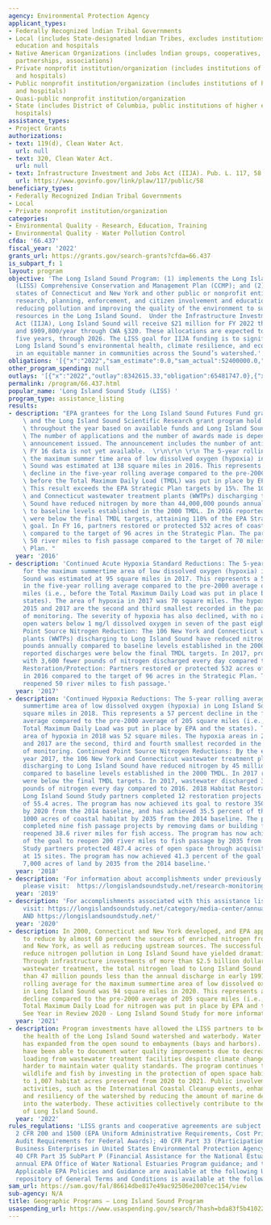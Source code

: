 ```yaml
---
agency: Environmental Protection Agency
applicant_types:
- Federally Recognized lndian Tribal Governments
- Local (includes State-designated lndian Tribes, excludes institutions of higher
  education and hospitals
- Native American Organizations (includes lndian groups, cooperatives, corporations,
  partnerships, associations)
- Private nonprofit institution/organization (includes institutions of higher education
  and hospitals)
- Public nonprofit institution/organization (includes institutions of higher education
  and hospitals)
- Quasi-public nonprofit institution/organization
- State (includes District of Columbia, public institutions of higher education and
  hospitals)
assistance_types:
- Project Grants
authorizations:
- text: 119(d), Clean Water Act.
  url: null
- text: 320, Clean Water Act.
  url: null
- text: Infrastructure Investment and Jobs Act (IIJA). Pub. L. 117, 58.
  url: https://www.govinfo.gov/link/plaw/117/public/58
beneficiary_types:
- Federally Recognized Indian Tribal Governments
- Local
- Private nonprofit institution/organization
categories:
- Environmental Quality - Research, Education, Training
- Environmental Quality - Water Pollution Control
cfda: '66.437'
fiscal_year: '2022'
grants_url: https://grants.gov/search-grants?cfda=66.437
is_subpart_f: 1
layout: program
objective: 'The Long Island Sound Program: (1) implements the Long Island Sound Study
  (LISS) Comprehensive Conservation and Management Plan (CCMP); and (2) assists the
  states of Connecticut and New York and other public or nonprofit entities in implementation,
  research, planning, enforcement, and citizen involvement and education related to
  reducing pollution and improving the quality of the environment to sustain living
  resources in the Long Island Sound.  Under the Infrastructure Investment and Jobs
  Act (IIJA), Long Island Sound will receive $21 million for FY 2022 through CWA §119
  and $909,800/year through CWA §320. These allocations are expected to continue for
  five years, through 2026. The LISS goal for IIJA funding is to significantly improve
  Long Island Sound’s environmental health, climate resilience, and economic vitality
  in an equitable manner in communities across the Sound’s watershed.'
obligations: '[{"x":"2022","sam_estimate":0.0,"sam_actual":52400000.0,"usa_spending_actual":44718174.0},{"x":"2023","sam_estimate":61000000.0,"sam_actual":0.0,"usa_spending_actual":53714456.0},{"x":"2024","sam_estimate":61000000.0,"sam_actual":0.0,"usa_spending_actual":45477824.0}]'
other_program_spending: null
outlays: '[{"x":"2022","outlay":8342615.33,"obligation":65481747.0},{"x":"2023","outlay":1761911.06,"obligation":38065611.0},{"x":"2024","outlay":531158.0,"obligation":23182544.0}]'
permalink: /program/66.437.html
popular_name: 'Long Island Sound Study (LISS) '
program_type: assistance_listing
results:
- description: "EPA grantees for the Long Island Sound Futures Fund grant program\
    \ and the Long Island Sound Scientific Research grant program hold competitions\
    \ throughout the year based on available funds and Long Island Sound Study priorities.\
    \ The number of applications and the number of awards made is dependent on the\
    \ announcement issued. The announcement includes the number of anticipated awards.\
    \ FY 16 data is not yet available.  \r\n\r\n \r\n The 5-year rolling average for\
    \ the maximum summer time area of low dissolved oxygen (hypoxia) in Long Island\
    \ Sound was estimated at 138 square miles in 2016. This represents a 33.7 percent\
    \ decline in the five-year rolling average compared to the pre-2000 average (i.e.,\
    \ before the Total Maximum Daily Load (TMDL) was put in place by EPA and the states.\
    \ This result exceeds the EPA Strategic Plan targets by 15%. The 106 New York\
    \ and Connecticut wastewater treatment plants (WWTPs) discharging to Long Island\
    \ Sound have reduced nitrogen by more than 44,000,000 pounds annually compared\
    \ to baseline levels established in the 2000 TMDL. In 2016 reported discharges\
    \ were below the final TMDL targets, attaining 110% of the EPA Strategic Plan\
    \ goal. In FY 16, partners restored or protected 532 acres of coastal habitat\
    \ compared to the target of 96 acres in the Strategic Plan. The partners reopened\
    \ 50 river miles to fish passage compared to the target of 70 miles in the Strategic\
    \ Plan. "
  year: '2016'
- description: 'Continued Acute Hypoxia Standard Reductions: The 5-year rolling average
    for the maximum summertime area of low dissolved oxygen (hypoxia) in Long Island
    Sound was estimated at 95 square miles in 2017. This represents a 54 percent decline
    in the five-year rolling average compared to the pre-2000 average of 205 square
    miles (i.e., before the Total Maximum Daily Load was put in place by EPA and the
    states). The area of hypoxia in 2017 was 70 square miles. The hypoxia areas in
    2015 and 2017 are the second and third smallest recorded in the past 31 years
    of monitoring. The severity of hypoxia has also declined, with no area in the
    open waters below 1 mg/l dissolved oxygen in seven of the past eight years. Continued
    Point Source Nitrogen Reduction: The 106 New York and Connecticut wastewater treatment
    plants (WWTPs) discharging to Long Island Sound have reduced nitrogen by 45 million
    pounds annually compared to baseline levels established in the 2000 TMDL. In 2017
    reported discharges were below the final TMDL targets. In 2017, progress continued,
    with 3,600 fewer pounds of nitrogen discharged every day compared to 2016. Habitat
    Restoration/Protection: Partners restored or protected 532 acres of coastal habitat
    in 2016 compared to the target of 96 acres in the Strategic Plan. The partners
    reopened 50 river miles to fish passage.'
  year: '2017'
- description: 'Continued Hypoxia Reductions: The 5-year rolling average for the maximum
    summertime area of low dissolved oxygen (hypoxia) in Long Island Sound was 89
    square miles in 2018. This represents a 57 percent decline in the five-year rolling
    average compared to the pre-2000 average of 205 square miles (i.e., before the
    Total Maximum Daily Load was put in place by EPA and the states). The maximum
    area of hypoxia in 2018 was 52 square miles. The hypoxia areas in 2015, 2018,
    and 2017 are the second, third and fourth smallest recorded in the past 32 years
    of monitoring. Continued Point Source Nitrogen Reductions: By the end of calendar
    year 2017, the 106 New York and Connecticut wastewater treatment plants (WWTPs)
    discharging to Long Island Sound have reduced nitrogen by 45 million pounds annually
    compared to baseline levels established in the 2000 TMDL. In 2017 reported discharges
    were below the final TMDL targets. In 2017, wastewater discharged 3,600 fewer
    pounds of nitrogen every day compared to 2016. 2018 Habitat Restoration and Protection:
    Long Island Sound Study partners completed 12 restoration projects for a total
    of 55.4 acres. The program has now achieved its goal to restore 350 acres of habitat
    by 2020 from the 2014 baseline, and has achieved 35.5 percent of the goal to restore
    1000 acres of coastal habitat by 2035 from the 2014 baseline. The partners also
    completed nine fish passage projects by removing dams or building fishways that
    reopened 38.6 river miles for fish access. The program has now achieved 54.6 percent
    of the goal to reopen 200 river miles to fish passage by 2035 from the 2014 baseline.
    Study partners protected 487.4 acres of open space through acquisitions or easements
    at 15 sites. The program has now achieved 41.3 percent of the goal to protect
    7,000 acres of land by 2035 from the 2014 baseline.'
  year: '2018'
- description: 'For information about accomplishments under previously funded projects,
    please visit:  https://longislandsoundstudy.net/research-monitoring/liss-research-grant-program/'
  year: '2019'
- description: 'For accomplishments associated with this assistance listing, please
    visit: https://longislandsoundstudy.net/category/media-center/annual-and-biennial-reports/
    AND https://longislandsoundstudy.net/'
  year: '2020'
- description: In 2000, Connecticut and New York developed, and EPA approved, a plan
    to reduce by almost 60 percent the sources of enriched nitrogen from Connecticut
    and New York, as well as reducing upstream sources. The successful actions to
    reduce nitrogen pollution in Long Island Sound have yielded dramatic results.
    Through infrastructure investments of more than $2.5 billion dollars to improve
    wastewater treatment, the total nitrogen load to Long Island Sound is now more
    than 47 million pounds less than the annual discharge in early 1991. The five-year
    rolling average for the maximum summertime area of low dissolved oxygen (hypoxia)
    in Long Island Sound was 94 square miles in 2020. This represents a 54 percent
    decline compared to the pre-2000 average of 205 square miles (i.e., before the
    Total Maximum Daily Load for nitrogen was put in place by EPA and the states).
    See Year in Review 2020 - Long Island Sound Study for more information.
  year: '2021'
- description: Program investments have allowed the LISS partners to better characterize
    the health of the Long Island Sound watershed and waterbody. Water quality monitoring
    has expanded from the open sound to embayments (bays and harbors). Researchers
    have been able to document water quality improvements due to decreased nitrogen
    loading from wastewater treatment facilities despite climate change making it
    harder to maintain water quality standards. The program continues to support local
    wildlife and fish by investing in the protection of open space habitat; this led
    to 1,007 habitat acres preserved from 2020 to 2021. Public involvement and education
    activities, such as the International Coastal Cleanup events, enhance the sustainability
    and resiliency of the watershed by reducing the amount of marine debris that flows
    into the waterbody. These activities collectively contribute to the overall health
    of Long Island Sound.
  year: '2022'
rules_regulations: 'LISS grants and cooperative agreements are subject to grant regulations
  2 CFR 200 and 1500 (EPA Uniform Administrative Requirements, Cost Principles, and
  Audit Requirements for Federal Awards); 40 CFR Part 33 (Participation by Disadvantaged
  Business Enterprises in United States Environmental Protection Agency Programs);
  40 CFR Part 35 SubPart P (Financial Assistance for the National Estuary Program);
  annual EPA Office of Water National Estuaries Program guidance; and the LISS CCMP.
  Applicable EPA Policies and Guidance are available at the following URL: https://www.epa.gov/grants/epa-policies-and-guidance-grants.   EPA''s
  repository of General Terms and Conditions is available at the following URL: https://www.epa.gov/grants/grant-terms-and-conditions.'
sam_url: https://sam.gov/fal/86614dbe817e49ac92506e2007cec154/view
sub-agency: N/A
title: Geographic Programs – Long Island Sound Program
usaspending_url: https://www.usaspending.gov/search/?hash=bda83f5b4102277d10a158ac43e675cc
---
```

